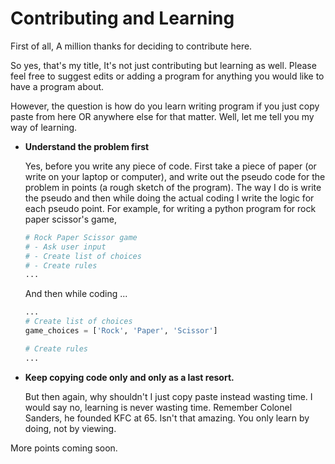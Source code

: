 # Contributing and Learning

First of all, A million thanks for deciding to contribute here.

So yes, that's my title, It's not just contributing but learning as well. Please feel free to suggest edits or adding a program for anything you would like to have a program about.

However, the question is how do you learn writing program if you just copy paste from here OR anywhere else for that matter.
Well, let me tell you my way of learning.
- **Understand the problem first**
  
  Yes, before you write any piece of code. First take a piece of paper (or write on your laptop or computer), and write out the pseudo code for the problem in points (a rough sketch of the program).
  The way I do is write the pseudo and then while doing the actual coding I write the logic for each pseudo point.
  For example, for writing a python program for rock paper scissor's game,
  ```python
  # Rock Paper Scissor game
  # - Ask user input
  # - Create list of choices
  # - Create rules
  ...

  ```
  And then while coding ...
  ```python
  ...
  # Create list of choices
  game_choices = ['Rock', 'Paper', 'Scissor']

  # Create rules
  ...

  ```

- **Keep copying code only and only as a last resort.**
  
  But then again, why shouldn't I just copy paste instead wasting time. I would say no, learning is never wasting time. Remember Colonel Sanders, he founded KFC at 65. Isn't that amazing. You only learn by doing, not by viewing.

More points coming soon.

